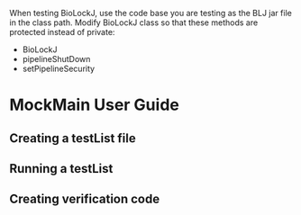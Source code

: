 When testing BioLockJ, use the code base you are testing as the BLJ jar file in the class path.
Modify BioLockJ class so that these methods are protected instead of private:                      
 * BioLockJ
 * pipelineShutDown
 * setPipelineSecurity

# MockMain User Guide

## Creating a testList file

## Running a testList

## Creating verification code


